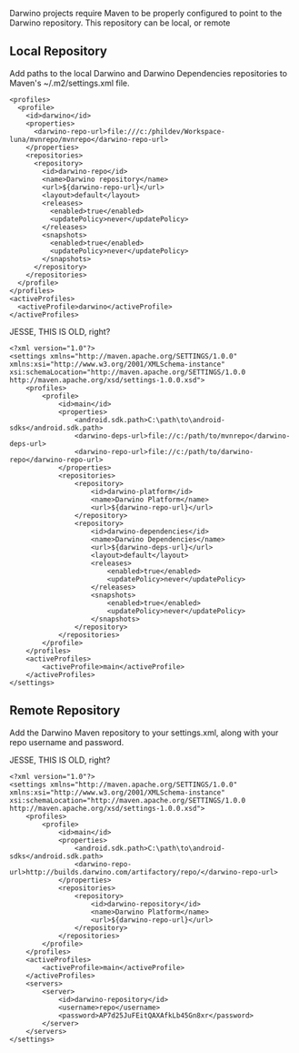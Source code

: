 Darwino projects require Maven to be properly configured to point to the Darwino repository. This repository can be local, or remote


Local Repository
----------------

Add paths to the local Darwino and Darwino Dependencies repositories to Maven's ~/.m2/settings.xml file.

	<profiles>
	  <profile>
	    <id>darwino</id>
	    <properties>
	      <darwino-repo-url>file:///c:/phildev/Workspace-luna/mvnrepo/mvnrepo</darwino-repo-url>
	    </properties>
	    <repositories>
	      <repository>
	        <id>darwino-repo</id>
	        <name>Darwino repository</name>
	        <url>${darwino-repo-url}</url>
	        <layout>default</layout>
	        <releases>
	          <enabled>true</enabled>
	          <updatePolicy>never</updatePolicy>
	        </releases>
	        <snapshots>
	          <enabled>true</enabled>
	          <updatePolicy>never</updatePolicy>
	        </snapshots>
	      </repository>
	    </repositories>
	  </profile>
	</profiles>
	<activeProfiles>
	  <activeProfile>darwino</activeProfile>
	</activeProfiles>

JESSE, THIS IS OLD, right?

	<?xml version="1.0"?>
	<settings xmlns="http://maven.apache.org/SETTINGS/1.0.0" xmlns:xsi="http://www.w3.org/2001/XMLSchema-instance" xsi:schemaLocation="http://maven.apache.org/SETTINGS/1.0.0 http://maven.apache.org/xsd/settings-1.0.0.xsd">
		<profiles>
			<profile>
				<id>main</id>
				<properties>
					<android.sdk.path>C:\path\to\android-sdks</android.sdk.path>
					<darwino-deps-url>file://c:/path/to/mvnrepo</darwino-deps-url>
					<darwino-repo-url>file://c:/path/to/darwino-repo</darwino-repo-url>
				</properties>
				<repositories>
					<repository>
						<id>darwino-platform</id>
						<name>Darwino Platform</name>
						<url>${darwino-repo-url}</url>
					</repository>
					<repository>
						<id>darwino-dependencies</id>
						<name>Darwino Dependencies</name>
						<url>${darwino-deps-url}</url>
						<layout>default</layout>
						<releases>
							<enabled>true</enabled>
							<updatePolicy>never</updatePolicy>
						</releases>
						<snapshots>
							<enabled>true</enabled>
							<updatePolicy>never</updatePolicy>
						</snapshots>
					</repository>
				</repositories>
			</profile>
		</profiles>
		<activeProfiles>
			<activeProfile>main</activeProfile>
		</activeProfiles>
	</settings>


Remote Repository
-----------------

Add the Darwino Maven repository to your settings.xml, along with your repo username and password.

JESSE, THIS IS OLD, right?

	<?xml version="1.0"?>
	<settings xmlns="http://maven.apache.org/SETTINGS/1.0.0" xmlns:xsi="http://www.w3.org/2001/XMLSchema-instance" xsi:schemaLocation="http://maven.apache.org/SETTINGS/1.0.0 http://maven.apache.org/xsd/settings-1.0.0.xsd">
		<profiles>
			<profile>
				<id>main</id>
				<properties>
					<android.sdk.path>C:\path\to\android-sdks</android.sdk.path>
					<darwino-repo-url>http://builds.darwino.com/artifactory/repo/</darwino-repo-url>
				</properties>
				<repositories>
					<repository>
						<id>darwino-repository</id>
						<name>Darwino Platform</name>
						<url>${darwino-repo-url}</url>
					</repository>
				</repositories>
			</profile>
		</profiles>
		<activeProfiles>
			<activeProfile>main</activeProfile>
		</activeProfiles>
		<servers>
			<server>
			    <id>darwino-repository</id>
			    <username>repo</username>
			    <password>AP7d25JuFEitQAXAfkLb45Gn8xr</password>
			</server>
		</servers>
	</settings>